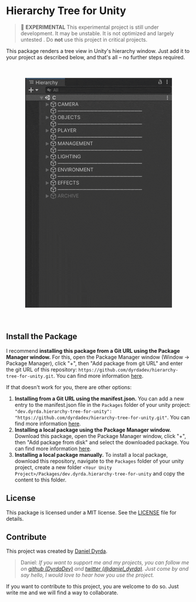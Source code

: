# Hierarchy Tree for Unity

> 🧪 **EXPERIMENTAL** This experimental project is still under development. It may be unstable. It is not optimized and largely untested . Do **not** use this project in critical projects.

This package renders a tree view in Unity's hierarchy window. Just add it to your project as described below, and that's all – no further steps required.

<p align=center>
    <br>
    <br>
    <a href="./README.md">
        <img src="./Media/hierarchy_tree_demo_400.gif" alt="Demo video of the hierarchy tree package-"/>
    </a>
    <br>
    <br>
    <br>
</p>

## Install the Package

I recommend **installing this package from a Git URL using the Package Manager window.** For this, open the Package Manager window (Window -> Package Manager), click "+", then "Add package from git URL" and enter the git URL of this repository: ```https://github.com/dyrdadev/hierarchy-tree-for-unity.git```. You can find more information [here](https://docs.unity3d.com/Manual/upm-ui-giturl.html).

If that doesn't work for you, there are other options:

1. **Installing from a Git URL using the manifest.json.** You can add a new entry to the manifest.json file in the ``Packages`` folder of your unity project: ```"dev.dyrda.hierarchy-tree-for-unity": "https://github.com/dyrdadev/hierarchy-tree-for-unity.git"```. You can find more information [here](https://docs.unity3d.com/Manual/upm-git.html).
2. **Installing a local package using the Package Manager window.** Download this package, open the Package Manager window, click "+", then "Add package from disk" and select the downloaded package. You can find more information [here](https://docs.unity3d.com/Manual/upm-ui-local.html).
3. **Installing a local package manually.** To install a local package, download this repository, navigate to the ``Packages`` folder of your unity project, create a new folder ``<Your Unity Project>/Packages/dev.dyrda.hierarchy-tree-for-unity`` and copy the content to this folder.

## License

This package is licensed under a MIT license. See the [LICENSE](/LICENSE.md) file for details. 

## Contribute

This project was created by [Daniel Dyrda](https://dyrda.io).

> Daniel: _If you want to support me and my projects, you can follow me on [github (DyrdaDev)](https://github.com/DyrdaDev) and [twitter (@daniel_dyrda)](https://twitter.com/daniel_dyrda). Just come by and say hello, I would love to hear how you use the project._

If you want to contribute to this project, you are welcome to do so. Just write me and we will find a way to collaborate.
